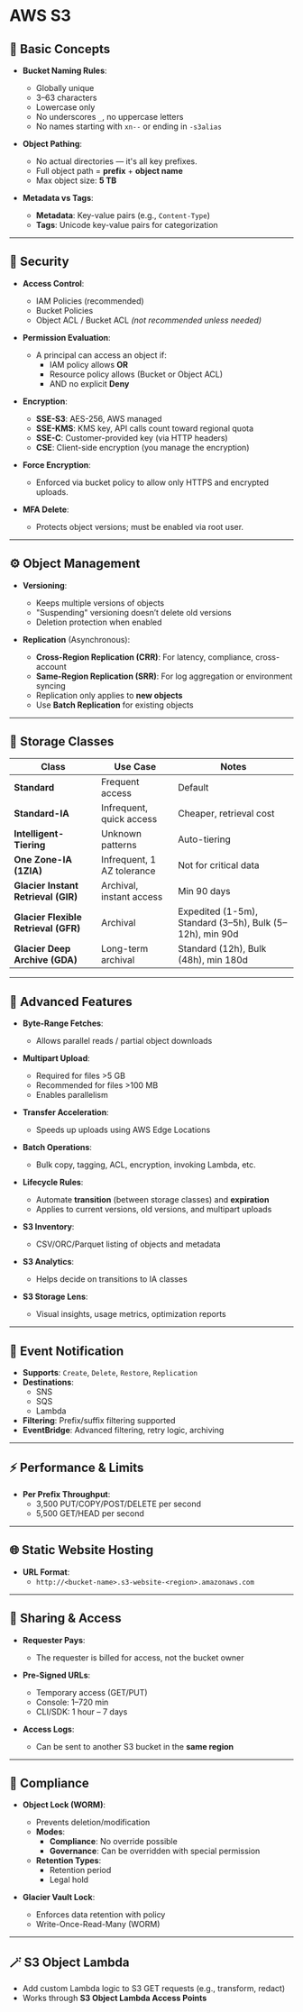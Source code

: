 # AWS S3

## 🧱 Basic Concepts

- **Bucket Naming Rules**:
  - Globally unique
  - 3–63 characters
  - Lowercase only
  - No underscores `_`, no uppercase letters
  - No names starting with `xn--` or ending in `-s3alias`

- **Object Pathing**:
  - No actual directories — it's all key prefixes.
  - Full object path = **prefix** + **object name**
  - Max object size: **5 TB**

- **Metadata vs Tags**:
  - **Metadata**: Key-value pairs (e.g., `Content-Type`)
  - **Tags**: Unicode key-value pairs for categorization

---

## 🔐 Security

- **Access Control**:
  - IAM Policies (recommended)
  - Bucket Policies
  - Object ACL / Bucket ACL *(not recommended unless needed)*

- **Permission Evaluation**:
  - A principal can access an object if:
    - IAM policy allows **OR**
    - Resource policy allows (Bucket or Object ACL)
    - AND no explicit **Deny**

- **Encryption**:
  - **SSE-S3**: AES-256, AWS managed
  - **SSE-KMS**: KMS key, API calls count toward regional quota
  - **SSE-C**: Customer-provided key (via HTTP headers)
  - **CSE**: Client-side encryption (you manage the encryption)

- **Force Encryption**:
  - Enforced via bucket policy to allow only HTTPS and encrypted uploads.

- **MFA Delete**:
  - Protects object versions; must be enabled via root user.

---

## ⚙️ Object Management

- **Versioning**:
  - Keeps multiple versions of objects
  - "Suspending" versioning doesn’t delete old versions
  - Deletion protection when enabled

- **Replication** (Asynchronous):
  - **Cross-Region Replication (CRR)**: For latency, compliance, cross-account
  - **Same-Region Replication (SRR)**: For log aggregation or environment syncing
  - Replication only applies to **new objects**
  - Use **Batch Replication** for existing objects

---

## 💾 Storage Classes

| Class | Use Case | Notes |
|-------|----------|-------|
| **Standard** | Frequent access | Default |
| **Standard-IA** | Infrequent, quick access | Cheaper, retrieval cost |
| **Intelligent-Tiering** | Unknown patterns | Auto-tiering |
| **One Zone-IA (1ZIA)** | Infrequent, 1 AZ tolerance | Not for critical data |
| **Glacier Instant Retrieval (GIR)** | Archival, instant access | Min 90 days |
| **Glacier Flexible Retrieval (GFR)** | Archival | Expedited (1-5m), Standard (3–5h), Bulk (5–12h), min 90d |
| **Glacier Deep Archive (GDA)** | Long-term archival | Standard (12h), Bulk (48h), min 180d |

---

## 🔄 Advanced Features

- **Byte-Range Fetches**:
  - Allows parallel reads / partial object downloads

- **Multipart Upload**:
  - Required for files >5 GB
  - Recommended for files >100 MB
  - Enables parallelism

- **Transfer Acceleration**:
  - Speeds up uploads using AWS Edge Locations

- **Batch Operations**:
  - Bulk copy, tagging, ACL, encryption, invoking Lambda, etc.

- **Lifecycle Rules**:
  - Automate **transition** (between storage classes) and **expiration**
  - Applies to current versions, old versions, and multipart uploads

- **S3 Inventory**:
  - CSV/ORC/Parquet listing of objects and metadata

- **S3 Analytics**:
  - Helps decide on transitions to IA classes

- **S3 Storage Lens**:
  - Visual insights, usage metrics, optimization reports

---

## 🔔 Event Notification

- **Supports**: `Create`, `Delete`, `Restore`, `Replication`
- **Destinations**:
  - SNS
  - SQS
  - Lambda
- **Filtering**: Prefix/suffix filtering supported
- **EventBridge**: Advanced filtering, retry logic, archiving

---

## ⚡ Performance & Limits

- **Per Prefix Throughput**:
  - 3,500 PUT/COPY/POST/DELETE per second
  - 5,500 GET/HEAD per second

---

## 🌐 Static Website Hosting

- **URL Format**:
  - `http://<bucket-name>.s3-website-<region>.amazonaws.com`

---

## 🔗 Sharing & Access

- **Requester Pays**:
  - The requester is billed for access, not the bucket owner

- **Pre-Signed URLs**:
  - Temporary access (GET/PUT)
  - Console: 1–720 min
  - CLI/SDK: 1 hour – 7 days

- **Access Logs**:
  - Can be sent to another S3 bucket in the **same region**

---

## 📜 Compliance

- **Object Lock (WORM)**:
  - Prevents deletion/modification
  - **Modes**:
    - **Compliance**: No override possible
    - **Governance**: Can be overridden with special permission
  - **Retention Types**:
    - Retention period
    - Legal hold

- **Glacier Vault Lock**:
  - Enforces data retention with policy
  - Write-Once-Read-Many (WORM)

---

## 🪄 S3 Object Lambda

- Add custom Lambda logic to S3 GET requests (e.g., transform, redact)
- Works through **S3 Object Lambda Access Points**
